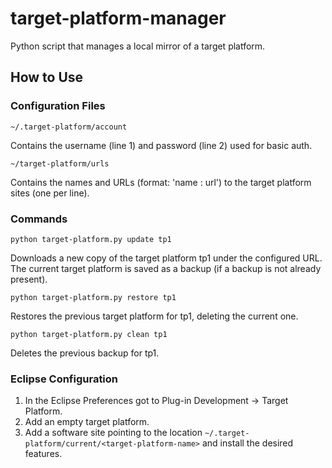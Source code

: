 # target-platform-manager
Python script that manages a local mirror of a target platform.


## How to Use

### Configuration Files

`~/.target-platform/account`

Contains the username (line 1) and password (line 2) used for basic auth.

`~/target-platform/urls`

Contains the names and URLs (format: 'name : url') to the target platform sites (one per line).

### Commands

`python target-platform.py update tp1`

Downloads a new copy of the target platform tp1 under the configured URL. The current target platform is saved as a backup (if a backup is not already present).

`python target-platform.py restore tp1`

Restores the previous target platform for tp1, deleting the current one.

`python target-platform.py clean tp1`

Deletes the previous backup for tp1.

### Eclipse Configuration

1. In the Eclipse Preferences got to Plug-in Development → Target Platform.
2. Add an empty target platform.
3. Add a software site pointing to the location `~/.target-platform/current/<target-platform-name>` and install the desired features.
